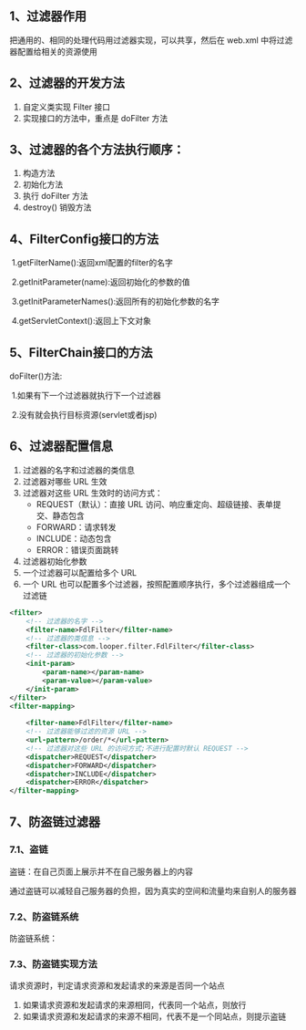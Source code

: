 ## 1、过滤器作用

把通用的、相同的处理代码用过滤器实现，可以共享，然后在 web.xml 中将过滤器配置给相关的资源使用



## 2、过滤器的开发方法

1. 自定义类实现 Filter 接口
2. 实现接口的方法中，重点是 doFilter 方法



## 3、过滤器的各个方法执行顺序：

1. 构造方法
2. 初始化方法
3. 执行 doFilter 方法
4. destroy() 销毁方法



## 4、FilterConfig接口的方法

​	1.getFilterName():返回xml配置的filter的名字

​    2.getInitParameter(name):返回初始化的参数的值

​    3.getInitParameterNames():返回所有的初始化参数的名字

​    4.getServletContext():返回上下文对象



## 5、FilterChain接口的方法

doFilter()方法:

​	1.如果有下一个过滤器就执行下一个过滤器

​	2.没有就会执行目标资源(servlet或者jsp)



## 6、过滤器配置信息

1. 过滤器的名字和过滤器的类信息
2. 过滤器对哪些 URL 生效
3. 过滤器对这些 URL 生效时的访问方式：
   - REQUEST（默认）：直接 URL 访问、响应重定向、超级链接、表单提交、静态包含
   - FORWARD：请求转发
   - INCLUDE：动态包含
   - ERROR：错误页面跳转
4. 过滤器初始化参数
5. 一个过滤器可以配置给多个 URL
6. 一个 URL 也可以配置多个过滤器，按照配置顺序执行，多个过滤器组成一个过滤链

~~~xml
<filter>
    <!-- 过滤器的名字 -->
	<filter-name>FdlFilter</filter-name>
    <!-- 过滤器的类信息 -->
	<filter-class>com.looper.filter.FdlFilter</filter-class>
    <!-- 过滤器的初始化参数 -->
    <init-param>
    	<param-name></param-name>
        <param-value></param-value>
    </init-param>
</filter>
<filter-mapping>
    
	<filter-name>FdlFilter</filter-name>
    <!-- 过滤器能够过滤的资源 URL -->
	<url-pattern>/order/*</url-pattern>
    <!-- 过滤器对这些 URL 的访问方式;不进行配置时默认 REQUEST -->
    <dispatcher>REQUEST</dispatcher>
    <dispatcher>FORWARD</dispatcher>
    <dispatcher>INCLUDE</dispatcher>
    <dispatcher>ERROR</dispatcher>
</filter-mapping>
~~~





## 7、防盗链过滤器

### 7.1、盗链

盗链：在自己页面上展示并不在自己服务器上的内容

通过盗链可以减轻自己服务器的负担，因为真实的空间和流量均来自别人的服务器



### 7.2、防盗链系统

防盗链系统：



### 7.3、防盗链实现方法



请求资源时，判定请求资源和发起请求的来源是否同一个站点

1. 如果请求资源和发起请求的来源相同，代表同一个站点，则放行
2. 如果请求资源和发起请求的来源不相同，代表不是一个同站点，则提示盗链







